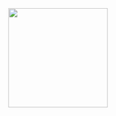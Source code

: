 <img src="https://i.pinimg.com/originals/9c/fb/09/9cfb09f0c029e1f8c938208a7e278d76.gif" height=200 width=200/>

